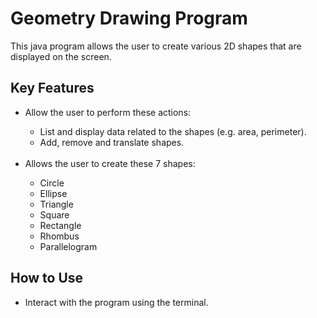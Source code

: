 <h1>Geometry Drawing Program</h1>
This java program allows the user to create various 2D shapes that are displayed on the screen.
<h2>Key Features</h2>
<ul>
<li>Allow the user to perform these actions:</li>
  <ul>
    <li>List and display data related to the shapes (e.g. area, perimeter).</li>
    <li>Add, remove and translate shapes.</li>
  </ul>
<br>
<li>Allows the user to create these 7 shapes:</li>
  <ul>
    <li>Circle</li>
    <li>Ellipse</li>
    <li>Triangle</li>
    <li>Square</li>
    <li>Rectangle</li>
    <li>Rhombus</li>
    <li>Parallelogram</li>
  </ul>
</ul>
<h2>How to Use</h2>
<ul>
<li>Interact with the program using the terminal.</li>
</ul>
